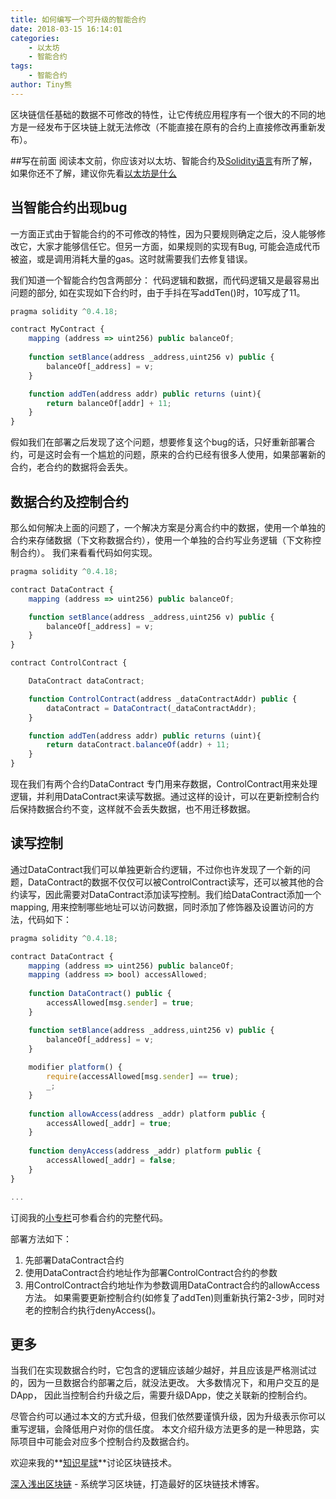 ```yaml
---
title: 如何编写一个可升级的智能合约
date: 2018-03-15 16:14:01
categories: 
    - 以太坊
    - 智能合约
tags:
    - 智能合约
author: Tiny熊
---
```


区块链信任基础的数据不可修改的特性，让它传统应用程序有一个很大的不同的地方是一经发布于区块链上就无法修改（不能直接在原有的合约上直接修改再重新发布）。

<!-- more -->

##写在前面
阅读本文前，你应该对以太坊、智能合约及[Solidity语言](https://learnblockchain.cn/categories/ethereum/Solidity/)有所了解，如果你还不了解，建议你先看[以太坊是什么](https://learnblockchain.cn/2017/11/20/whatiseth/)


## 当智能合约出现bug

一方面正式由于智能合约的不可修改的特性，因为只要规则确定之后，没人能够修改它，大家才能够信任它。但另一方面，如果规则的实现有Bug, 可能会造成代币被盗，或是调用消耗大量的gas。这时就需要我们去修复错误。

我们知道一个智能合约包含两部分： 代码逻辑和数据，而代码逻辑又是最容易出问题的部分, 如在实现如下合约时，由于手抖在写addTen()时，10写成了11。


```js
pragma solidity ^0.4.18;

contract MyContract {
    mapping (address => uint256) public balanceOf;
    
    function setBlance(address _address,uint256 v) public {
        balanceOf[_address] = v;
    }

    function addTen(address addr) public returns (uint){
        return balanceOf[addr] + 11;
    }
}

```
假如我们在部署之后发现了这个问题，想要修复这个bug的话，只好重新部署合约，可是这时会有一个尴尬的问题，原来的合约已经有很多人使用，如果部署新的合约，老合约的数据将会丢失。

## 数据合约及控制合约
那么如何解决上面的问题了，一个解决方案是分离合约中的数据，使用一个单独的合约来存储数据（下文称数据合约），使用一个单独的合约写业务逻辑（下文称控制合约）。 
我们来看看代码如何实现。

```js
pragma solidity ^0.4.18;

contract DataContract {
    mapping (address => uint256) public balanceOf;

    function setBlance(address _address,uint256 v) public {
        balanceOf[_address] = v;
    }
}

contract ControlContract {

    DataContract dataContract;

    function ControlContract(address _dataContractAddr) public {
        dataContract = DataContract(_dataContractAddr);
    }

    function addTen(address addr) public returns (uint){
        return dataContract.balanceOf(addr) + 11;
    }
}

```

现在我们有两个合约DataContract 专门用来存数据，ControlContract用来处理逻辑，并利用DataContract来读写数据。通过这样的设计，可以在更新控制合约后保持数据合约不变，这样就不会丢失数据，也不用迁移数据。

## 读写控制
通过DataContract我们可以单独更新合约逻辑，不过你也许发现了一个新的问题，DataContract的数据不仅仅可以被ControlContract读写，还可以被其他的合约读写，因此需要对DataContract添加读写控制。我们给DataContract添加一个mapping, 用来控制哪些地址可以访问数据，同时添加了修饰器及设置访问的方法，代码如下：

```js
pragma solidity ^0.4.18;

contract DataContract {
    mapping (address => uint256) public balanceOf;
    mapping (address => bool) accessAllowed;
    
    function DataContract() public {
        accessAllowed[msg.sender] = true;
    }

    function setBlance(address _address,uint256 v) public {
        balanceOf[_address] = v;
    }
    
    modifier platform() {
        require(accessAllowed[msg.sender] == true);
        _;
    }
    
    function allowAccess(address _addr) platform public {
        accessAllowed[_addr] = true;
    }
    
    function denyAccess(address _addr) platform public {
        accessAllowed[_addr] = false;
    }
}

...

```
订阅我的[小专栏](https://xiaozhuanlan.com/blockchaincore)可参看合约的完整代码。

部署方法如下：
1. 先部署DataContract合约
2. 使用DataContract合约地址作为部署ControlContract合约的参数
3. 用ControlContract合约地址作为参数调用DataContract合约的allowAccess方法。
如果需要更新控制合约(如修复了addTen)则重新执行第2-3步，同时对老的控制合约执行denyAccess()。

## 更多
当我们在实现数据合约时，它包含的逻辑应该越少越好，并且应该是严格测试过的，因为一旦数据合约部署之后，就没法更改。
大多数情况下，和用户交互的是DApp， 因此当控制合约升级之后，需要升级DApp，使之关联新的控制合约。

尽管合约可以通过本文的方式升级，但我们依然要谨慎升级，因为升级表示你可以重写逻辑，会降低用户对你的信任度。
本文介绍升级方法更多的是一种思路，实际项目中可能会对应多个控制合约及数据合约。

欢迎来我的**[知识星球](https://t.xiaomiquan.com/RfAu7uj)**讨论区块链技术。

[深入浅出区块链](https://learnblockchain.cn/) - 系统学习区块链，打造最好的区块链技术博客。


























